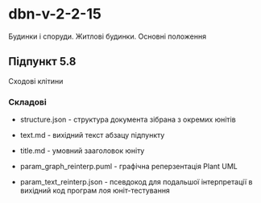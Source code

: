 # dbn-v-2-2-15
Будинки і споруди. Житлові будинки. Основні положення

## Підпункт 5.8
Сходові клітини

### Складові
  - structure.json - структура документа зібрана з окремих юнітів

  - text.md - вихідний текст абзацу підпункту

  - title.md - умовний зааголовок юніту

  - param_graph_reinterp.puml - графічна реперзентація Plant UML

  - param_text_reinterp.json - псевдокод для подальшої інтерпретації в вихідний код програм лоя юніт-тестування
